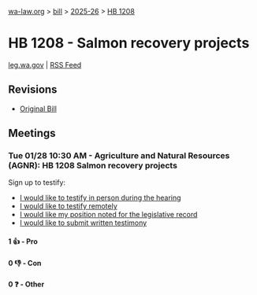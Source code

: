 [wa-law.org](/) > [bill](/bill/) > [2025-26](/bill/2025-26/) > [HB 1208](/bill/2025-26/hb/1208/)

# HB 1208 - Salmon recovery projects
[leg.wa.gov](https://app.leg.wa.gov/billsummary?BillNumber=1208&Year=2025&Initiative=false) | [RSS Feed](./rss.xml)

## Revisions
* [Original Bill](1/)

## Meetings
### Tue 01/28 10:30 AM - Agriculture and Natural Resources (AGNR): HB 1208 Salmon recovery projects
Sign up to testify:
* [I would like to testify in person during the hearing](https://app.leg.wa.gov/csi/Testifier/Add?chamber=House&mId=32543&aId=161919&caId=25074&tId=1)
* [I would like to testify remotely](https://app.leg.wa.gov/csi/Testifier/Add?chamber=House&mId=32543&aId=161919&caId=25074&tId=2)
* [I would like my position noted for the legislative record](https://app.leg.wa.gov/csi/Testifier/Add?chamber=House&mId=32543&aId=161919&caId=25074&tId=3)
* [I would like to submit written testimony](https://app.leg.wa.gov/csi/Testifier/Add?chamber=House&mId=32543&aId=161919&caId=25074&tId=4)

#### 1 👍 - Pro

#### 0 👎 - Con

#### 0 ❓ - Other
